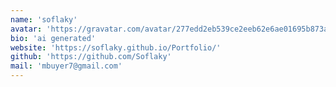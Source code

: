 ```yaml
---
name: 'soflaky'
avatar: 'https://gravatar.com/avatar/277edd2eb539ce2eeb62e6ae01695b873a23f36d32dedf0612fd4f2a121e236b.webp?size=256'
bio: 'ai generated'
website: 'https://soflaky.github.io/Portfolio/'
github: 'https://github.com/Soflaky'
mail: 'mbuyer7@gmail.com'
---
```

